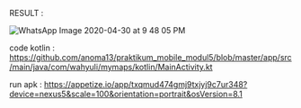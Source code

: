 RESULT :

![WhatsApp Image 2020-04-30 at 9 48 05 PM](https://user-images.githubusercontent.com/62393758/80726352-7c656e00-8b2e-11ea-8854-0cf86c7cf028.jpeg)

code kotlin : https://github.com/anoma13/praktikum_mobile_modul5/blob/master/app/src/main/java/com/wahyuli/mymaps/kotlin/MainActivity.kt

run apk :
https://appetize.io/app/txqmud474gmj9txjyj9c7ur348?device=nexus5&scale=100&orientation=portrait&osVersion=8.1
